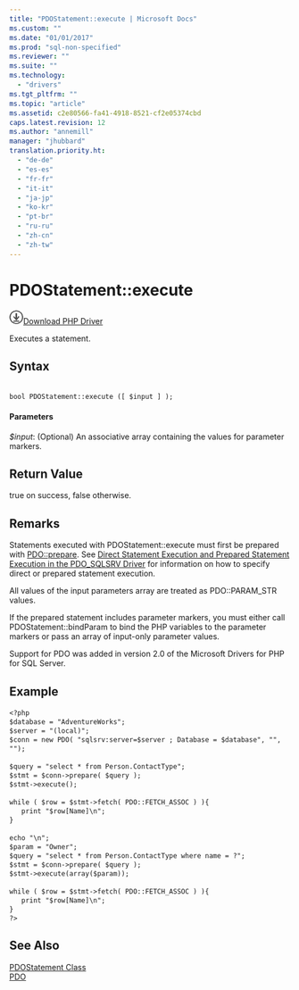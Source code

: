 ```yaml
---
title: "PDOStatement::execute | Microsoft Docs"
ms.custom: ""
ms.date: "01/01/2017"
ms.prod: "sql-non-specified"
ms.reviewer: ""
ms.suite: ""
ms.technology: 
  - "drivers"
ms.tgt_pltfrm: ""
ms.topic: "article"
ms.assetid: c2e80566-fa41-4918-8521-cf2e05374cbd
caps.latest.revision: 12
ms.author: "annemill"
manager: "jhubbard"
translation.priority.ht: 
  - "de-de"
  - "es-es"
  - "fr-fr"
  - "it-it"
  - "ja-jp"
  - "ko-kr"
  - "pt-br"
  - "ru-ru"
  - "zh-cn"
  - "zh-tw"
---
```

# PDOStatement::execute
![Download](../../ssdt/media/download.png)[Download PHP Driver](https://www.microsoft.com/download/details.aspx?id=20098)

Executes a statement.  
  
## Syntax  
  
```  
  
bool PDOStatement::execute ([ $input ] );  
```  
  
#### Parameters  
*$input*: (Optional) An associative array containing the values for parameter markers.  
  
## Return Value  
true on success, false otherwise.  
  
## Remarks  
Statements executed with PDOStatement::execute must first be prepared with [PDO::prepare](../../connect/php/pdo--prepare.md). See [Direct Statement Execution and Prepared Statement Execution in the PDO_SQLSRV Driver](../../connect/php/05544ca6-1e07-486c-bf03-e8c2c25b3024.md) for information on how to specify direct or prepared statement execution.  
  
All values of the input parameters array are treated as PDO::PARAM_STR values.  
  
If the prepared statement includes parameter markers, you must either call PDOStatement::bindParam to bind the PHP variables to the parameter markers or pass an array of input-only parameter values.  
  
Support for PDO was added in version 2.0 of the Microsoft Drivers for PHP for SQL Server.  
  
## Example  
  
```  
<?php  
$database = "AdventureWorks";  
$server = "(local)";  
$conn = new PDO( "sqlsrv:server=$server ; Database = $database", "", "");  
  
$query = "select * from Person.ContactType";  
$stmt = $conn->prepare( $query );  
$stmt->execute();  
  
while ( $row = $stmt->fetch( PDO::FETCH_ASSOC ) ){  
   print "$row[Name]\n";  
}  
  
echo "\n";  
$param = "Owner";  
$query = "select * from Person.ContactType where name = ?";  
$stmt = $conn->prepare( $query );  
$stmt->execute(array($param));  
  
while ( $row = $stmt->fetch( PDO::FETCH_ASSOC ) ){  
   print "$row[Name]\n";  
}  
?>  
```  
  
## See Also  
[PDOStatement Class](../../connect/php/pdostatement-class.md)  
[PDO](http://go.microsoft.com/fwlink/?LinkID=187441)  
  
